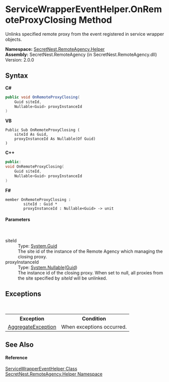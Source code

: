# ServiceWrapperEventHelper.OnRemoteProxyClosing Method 
 

Unlinks specified remote proxy from the event registered in service wrapper objects.

**Namespace:**&nbsp;<a href="N_SecretNest_RemoteAgency_Helper">SecretNest.RemoteAgency.Helper</a><br />**Assembly:**&nbsp;SecretNest.RemoteAgency (in SecretNest.RemoteAgency.dll) Version: 2.0.0

## Syntax

**C#**<br />
``` C#
public void OnRemoteProxyClosing(
	Guid siteId,
	Nullable<Guid> proxyInstanceId
)
```

**VB**<br />
``` VB
Public Sub OnRemoteProxyClosing ( 
	siteId As Guid,
	proxyInstanceId As Nullable(Of Guid)
)
```

**C++**<br />
``` C++
public:
void OnRemoteProxyClosing(
	Guid siteId, 
	Nullable<Guid> proxyInstanceId
)
```

**F#**<br />
``` F#
member OnRemoteProxyClosing : 
        siteId : Guid * 
        proxyInstanceId : Nullable<Guid> -> unit 

```


#### Parameters
&nbsp;<dl><dt>siteId</dt><dd>Type: <a href="https://docs.microsoft.com/dotnet/api/system.guid" target="_blank">System.Guid</a><br />The site id of the instance of the Remote Agency which managing the closing proxy.</dd><dt>proxyInstanceId</dt><dd>Type: <a href="https://docs.microsoft.com/dotnet/api/system.nullable-1" target="_blank">System.Nullable</a>(<a href="https://docs.microsoft.com/dotnet/api/system.guid" target="_blank">Guid</a>)<br />The instance id of the closing proxy. When set to null, all proxies from the site specified by *siteId* will be unlinked.</dd></dl>

## Exceptions
&nbsp;<table><tr><th>Exception</th><th>Condition</th></tr><tr><td><a href="https://docs.microsoft.com/dotnet/api/system.aggregateexception" target="_blank">AggregateException</a></td><td>When exceptions occurred.</td></tr></table>

## See Also


#### Reference
<a href="T_SecretNest_RemoteAgency_Helper_ServiceWrapperEventHelper">ServiceWrapperEventHelper Class</a><br /><a href="N_SecretNest_RemoteAgency_Helper">SecretNest.RemoteAgency.Helper Namespace</a><br />